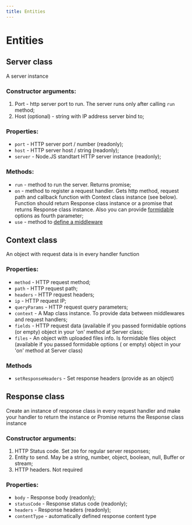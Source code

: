 ```yaml
---
title: Entities
---
```


# Entities

## Server class

A server instance

### Constructor arguments:

1. Port - http server port to run. The server runs only after calling `run` method;
2. Host (optional) - string with IP address server bind to;

### Properties:

- `port` - HTTP server port / number (readonly);
- `host` - HTTP server host / string (readonly);
- `server` - Node.JS standtart HTTP server instance (readonly);

### Methods:

- `run` - method to run the server. Returns promise;
- `on` - method to register a request handler. Gets http method, request path and callback function with Context class
  instance (see below). Function should return Response class instance or a promise that returns Response class
  instance. Also you can provide [formidable](https://npmjs.com/package/formidable) options as fourth parameter;
- `use` - method to [define a middleware](./get-started/#define-middlewares)

## Context class

An object with request data is in every handler function

### Properties:

- `method` - HTTP request method;
- `path` - HTTP request path;
- `headers` - HTTP request headers;
- `ip` - HTTP request IP;
- `queryParams` - HTTP request query parameters;
- `context` - A Map class instance. To provide data between middlewares and request handlers;
- `fields` - HTTP request data (available if you passed formidable options (or empty) object in your 'on' method at
  Server class;
- `files` - An object with uploaded files info. Is formidable files object (available if you passed formidable options (
  or empty) object in your 'on' method at Server class)

### Methods

- `setResponseHeaders` - Set response headers (provide as an object)

## Response class

Create an instance of response class in every request handler and make your handler to return the instance or Promise
returns the Response class instance

### Constructor arguments:

1. HTTP Status code. Set `200` for regular server responses;
2. Entity to send. May be a string, number, object, boolean, null, Buffer or stream;
3. HTTP headers. Not required

### Properties:

- `body` - Response body (readonly);
- `statusCode` - Response status code (readonly);
- `headers` - Response headers (readonly);
- `contentType` - automatically defined response content type
